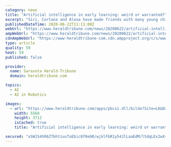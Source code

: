 ```yaml
---
category: news
title: "Artificial intelligence in early learning: weird or warranted?"
excerpt: "Siri, Cortana and Alexa have made friends with many young children, but do the kids know that Alexa isn’t a little person in a black speaker?Sure."
publishedDateTime: 2020-06-22T11:11:00Z
webUrl: "https://www.heraldtribune.com/news/20200622/artificial-intelligence-in-early-learning-weird-or-warranted"
ampWebUrl: "https://www.heraldtribune.com/news/20200622/artificial-intelligence-in-early-learning-weird-or-warranted?template=ampart"
cdnAmpWebUrl: "https://www-heraldtribune-com.cdn.ampproject.org/c/s/www.heraldtribune.com/news/20200622/artificial-intelligence-in-early-learning-weird-or-warranted?template=ampart"
type: article
quality: 59
heat: 59
published: false

provider:
  name: Sarasota Herald-Tribune
  domain: heraldtribune.com

topics:
  - AI
  - AI in Robotics

images:
  - url: "https://www.heraldtribune.com/apps/pbcsi.dll/bilde?Site=LK&Date=20200622&Category=NEWS&ArtNo=200629712&Ref=AR"
    width: 5568
    height: 3712
    isCached: true
    title: "Artificial intelligence in early learning: weird or warranted?"

secured: "xSWJS4hR6ZfbhtzuuTaEbic8f0ebR/wjklFbR1y54JlLaaEdM/lSdqLEx2wX+pdbg1dtbRvKeNuJdM+3190TP7N/UagEUJYgFzpXsApQurm/eoThxhA/owBQcj2VX2Lx6pGxw9XWRUamaApI9sJLH6lh+hho6bxJgktCJN2W6iO+UQcG262IWdBPwXvKqPOVy07LVcVuKD/yOlZpL68PXejnl0wf7Hfvv2dOw7Sd1hyszErGdDnfl0HyWqAs+W0KaXg0IssW5i0z9+EfGdIfO6hWV2EKrvGuQVk3kvo9fY9rdoAPP3DWfpQFVtbKIZl8y+eX5xUT4OnA1h/6zbTrOw==;mcd9cYtsU+8i/ZVgEbLAFw=="
---
```



